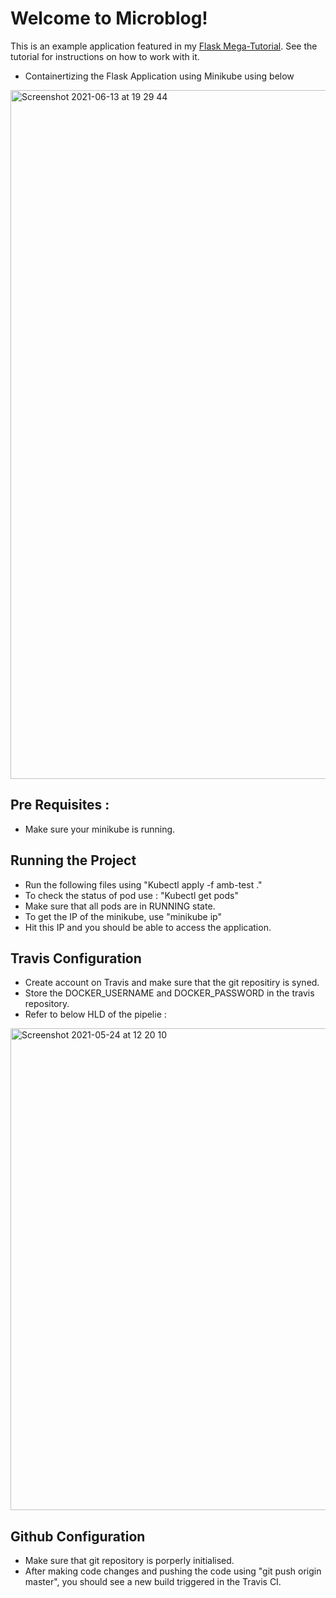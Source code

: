 # Welcome to Microblog!

This is an example application featured in my [Flask Mega-Tutorial](https://blog.miguelgrinberg.com/post/the-flask-mega-tutorial-part-i-hello-world). See the tutorial for instructions on how to work with it.

- Containertizing the Flask Application using Minikube using below

<img width="1102" alt="Screenshot 2021-06-13 at 19 29 44" src="https://user-images.githubusercontent.com/29940821/121816817-0ebac980-cc7e-11eb-8c6d-1fc1fe38f568.png">



## Pre Requisites :
- Make sure your minikube is running.

## Running the Project

- Run the following files using "Kubectl apply -f amb-test ."
- To check the status of pod use : "Kubectl get pods"
- Make sure that all pods are in RUNNING state.
- To get the IP of the minikube, use "minikube ip"
- Hit this IP and you should be able to access the application.

## Travis Configuration

- Create account on Travis and make sure that the git repositiry is syned.
- Store the DOCKER_USERNAME and DOCKER_PASSWORD in the travis repository.
- Refer to below HLD of the pipelie :

<img width="771" alt="Screenshot 2021-05-24 at 12 20 10" src="https://user-images.githubusercontent.com/29940821/119333689-71760200-bc8a-11eb-9c22-40f0173e3a4e.png">

## Github Configuration

- Make sure that git repository is porperly initialised.
- After making code changes and pushing the code using "git push origin master", you should see a new build triggered in the Travis CI.




